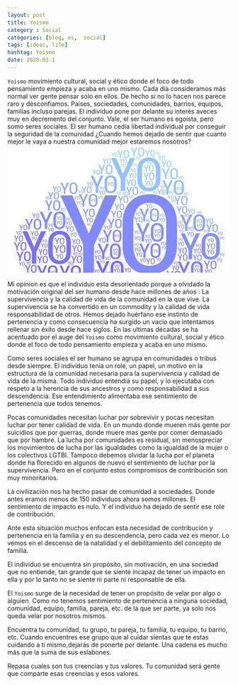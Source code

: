 ```yaml
---
layout: post
title: Yoismo
category : Social
categories: [blog, es,  social]
tags: [ideas, life]
hashtag: Yoismo
date: 2020-03-1
---
```


`Yoismo` movimiento cultural, social y ético donde el foco de todo pensamiento empieza y acaba en uno mismo. Cada día consideramos más normal ver gente pensar solo en ellos. De hecho si no lo hacen nos parece raro y desconfiamos. Países, sociedades, comunidades, barrios, equipos, familias incluso parejas. El individuo pone por delante su interés aveces muy en decremento del conjunto. Vale, el ser humano es egoísta, pero somo seres sociales. El ser humano cedía libertad individual por conseguir la seguridad de la comunidad ¿Cuando hemos dejado de sentir que cuanto mejor le vaya a nuestra comunidad mejor estaremos nosotros?
![Yoismo](/images/yoismo-0.jpg)

Mi opinion es que el individuo esta desorientado porque a olvidado la motivación original del ser humano desde hace millones de años : La supervivencia y la calidad de vida de la comunidad en la que vive. La supervivencia se ha convertido en un commodity y la calidad de vida responsabilidad de otros. Hemos dejado huérfano ese instinto de pertenencia y como consecuencia ha surgido un vacío que intentamos rellenar sin éxito desde hace siglos. En las ultimas décadas se ha acentuado por el auge del `Yoismo` como movimiento cultural, social y ético donde el foco de todo pensamiento empieza y acaba en uno mismo.

Como seres sociales el ser humano se agrupa en comunidades o tribus desde siempre. El individuo tenía un role, un papel, un motivo en la estructura de la comunidad necesaria para la supervivencia y calidad de vida de la misma. Todo individuo entendía su papel, y lo ejecutaba con respeto a la herencia de sus ancestros y como responsabilidad a sus descendencia. Ese entendimiento alimentaba ese sentimiento de pertenencia que todos tenemos.

Pocas comunidades necesitan luchar por sobrevivir y pocas necesitan luchar por tener calidad de vida. En un mundo donde mueren más gente por suicidios que por guerras, donde muere mas gente por comer demasiado que por hambre. La lucha por comunidades es residual, sin menospreciar los movimientos de lucha por las igualdades como la  igualdad de la mujer o los colectivos LGTBI. Tampoco debemos olvidar la lucha por el planeta donde ha florecido en algunos de nuevo el sentimiento de luchar por la supervivencia. Pero en el conjunto estos compromisos de contribución son muy minoritarios.

La civilización nos ha hecho pasar de comunidad a sociedades. Donde antes eramos menos de 150 individuos ahora somos millones. El sentimiento de impacto es nulo. Y el individuo ha dejado de sentir ese role de contribución.

Ante esta situación muchos enfocan esta necesidad de contribución y pertenencia en la familia y en su descendencia, pero cada vez es menor. Lo vemos en el descenso de la natalidad y el debilitamiento del concepto de familia.

El individuo se encuentra sin propósito, sin motivación, en una sociedad que no entiende, tan grande que se siente incapaz de tener un impacto en ella y por lo tanto no se siente ni parte ni responsable de ella.

El `Yoismo` surge de la necesidad de tener un propósito de velar por algo o alguien. Como no tenemos sentimiento de pertenencia a ninguna sociedad, comunidad, equipo, familia, pareja, etc. de la que ser parte, ya solo nos queda velar por nosotros mismos.

Encuentra tu comunidad, tu grupo, tu pareja, tu familia, tu equipo, tu barrio, etc. Cuando encuentres ese grupo que al cuidar sientas que te estas cuidando a ti mismo,dejarás de ponerte por delante. Una cadena es mucho más que la suma de sus eslabones.

Repasa cuales son tus creencias y tus valores. Tu comunidad será gente que comparte esas creencias y esos valores.
